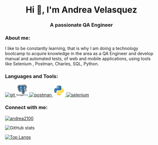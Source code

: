 <h1 align="center">Hi 👋, I'm Andrea Velasquez</h1>
<h3 align="center">A passionate QA Engineer</h3>

<h3 align="left">About me:</h3>

I like to be constantly learning, that is why I am doing a technology bootcamp to acquire knowledge in the area as a QA Engineer and develop manual and automated tests, of web and mobile applications, using tools like Selenium , Postman, Charles, SQL, Python.

<h3 align="left">Languages and Tools:</h3>
<p align="left"> <a href="https://git-scm.com/" target="_blank" rel="noreferrer"> <img src="https://www.vectorlogo.zone/logos/git-scm/git-scm-icon.svg" alt="git" width="40" height="40"/> </a> <a href="https://www.postgresql.org" target="_blank" rel="noreferrer"> <img src="https://raw.githubusercontent.com/devicons/devicon/master/icons/postgresql/postgresql-original-wordmark.svg" alt="postgresql" width="40" height="40"/> </a> <a href="https://postman.com" target="_blank" rel="noreferrer"> <img src="https://www.vectorlogo.zone/logos/getpostman/getpostman-icon.svg" alt="postman" width="40" height="40"/> </a> <a href="https://www.python.org" target="_blank" rel="noreferrer"> <img src="https://raw.githubusercontent.com/devicons/devicon/master/icons/python/python-original.svg" alt="python" width="40" height="40"/> </a> <a href="https://www.selenium.dev" target="_blank" rel="noreferrer"> <img src="https://raw.githubusercontent.com/detain/svg-logos/780f25886640cef088af994181646db2f6b1a3f8/svg/selenium-logo.svg" alt="selenium" width="40" height="40"/> </a> </p>

<h3 align="left">Connect with me:</h3>
<p align="left">
<a href="https://linkedin.com/in/andreavelasquez2100" target="blank"><img align="center" src="https://raw.githubusercontent.com/rahuldkjain/github-profile-readme-generator/master/src/images/icons/Social/linked-in-alt.svg" alt="andrea2100" height="30" width="40" /></a>
</p>

![GitHub stats](https://github-readme-stats.vercel.app/api?username=andrea2100&show_icons=true) 

[![Top Langs](https://github-readme-stats.vercel.app/api/top-langs/?username=andrea2100)](https://github.com/anuraghazra/github-readme-stats)


